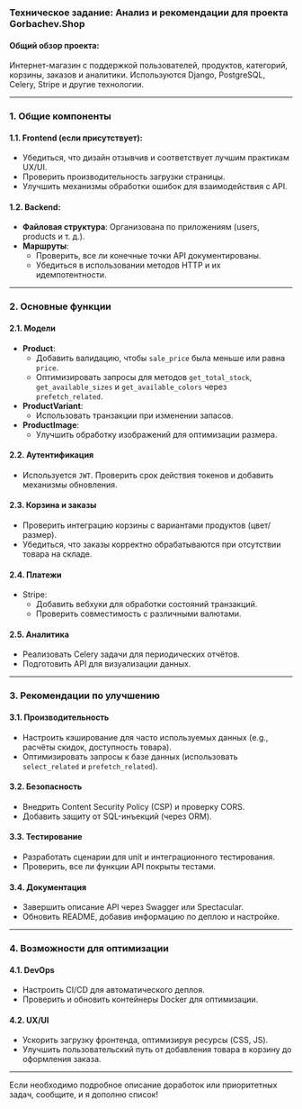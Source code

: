 ### Техническое задание: Анализ и рекомендации для проекта Gorbachev.Shop

#### Общий обзор проекта:
Интернет-магазин с поддержкой пользователей, продуктов, категорий, корзины, заказов и аналитики. Используются Django, PostgreSQL, Celery, Stripe и другие технологии.

---

### 1. Общие компоненты

#### 1.1. **Frontend** (если присутствует):
- Убедиться, что дизайн отзывчив и соответствует лучшим практикам UX/UI.
- Проверить производительность загрузки страницы.
- Улучшить механизмы обработки ошибок для взаимодействия с API.

#### 1.2. **Backend**:
- **Файловая структура**: Организована по приложениям (users, products и т. д.).
- **Маршруты**:
  - Проверить, все ли конечные точки API документированы.
  - Убедиться в использовании методов HTTP и их идемпотентности.

---

### 2. Основные функции

#### 2.1. **Модели**
- **Product**:
  - Добавить валидацию, чтобы `sale_price` была меньше или равна `price`.
  - Оптимизировать запросы для методов `get_total_stock`, `get_available_sizes` и `get_available_colors` через `prefetch_related`.
- **ProductVariant**:
  - Использовать транзакции при изменении запасов.
- **ProductImage**:
  - Улучшить обработку изображений для оптимизации размера.

#### 2.2. **Аутентификация**
- Используется `JWT`. Проверить срок действия токенов и добавить механизмы обновления.

#### 2.3. **Корзина и заказы**
- Проверить интеграцию корзины с вариантами продуктов (цвет/размер).
- Убедиться, что заказы корректно обрабатываются при отсутствии товара на складе.

#### 2.4. **Платежи**
- Stripe:
  - Добавить вебхуки для обработки состояний транзакций.
  - Проверить совместимость с различными валютами.

#### 2.5. **Аналитика**
- Реализовать Celery задачи для периодических отчётов.
- Подготовить API для визуализации данных.

---

### 3. Рекомендации по улучшению

#### 3.1. **Производительность**
- Настроить кэширование для часто используемых данных (e.g., расчёты скидок, доступность товара).
- Оптимизировать запросы к базе данных (использовать `select_related` и `prefetch_related`).

#### 3.2. **Безопасность**
- Внедрить Content Security Policy (CSP) и проверку CORS.
- Добавить защиту от SQL-инъекций (через ORM).

#### 3.3. **Тестирование**
- Разработать сценарии для unit и интеграционного тестирования.
- Проверить, все ли функции API покрыты тестами.

#### 3.4. **Документация**
- Завершить описание API через Swagger или Spectacular.
- Обновить README, добавив информацию по деплою и настройке.

---

### 4. Возможности для оптимизации

#### 4.1. **DevOps**
- Настроить CI/CD для автоматического деплоя.
- Проверить и обновить контейнеры Docker для оптимизации.

#### 4.2. **UX/UI**
- Ускорить загрузку фронтенда, оптимизируя ресурсы (CSS, JS).
- Улучшить пользовательский путь от добавления товара в корзину до оформления заказа.

---

Если необходимо подробное описание доработок или приоритетных задач, сообщите, и я дополню список!